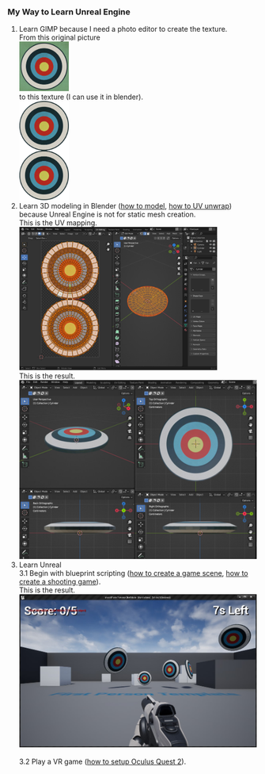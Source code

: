 ### My Way to Learn Unreal Engine
1. Learn GIMP because I need a photo editor to create the texture. <br/>
From this original picture<br/>
<img src="misc/vintage-target-eric-fan.jpg" style="width:100px;length:100px"></img> <br/>
to this texture (I can use it in blender). <br/>
<img src="misc/vintage-target-eric-fan.png" style="width:100px;length:200px"></img> <br/>
2. Learn 3D modeling in Blender ([how to model](https://www.youtube.com/watch?v=nIoXOplUvAw), [how to UV unwrap](https://www.youtube.com/watch?v=7a0cHFs7jkw)) because Unreal Engine is not for static mesh creation.<br/>
This is the UV mapping.<br/>
<img src="misc/uv_mapping.png" style="width:400px;length:300px"></img> <br/> 
This is the result.<br/>
<img src="misc/target.jpg" style="width:560px;length:420px"></img> <br/>  
3. Learn Unreal<br/>
3.1 Begin with blueprint scripting ([how to create a game scene](https://www.youtube.com/watch?v=gQmiqmxJMtA), [how to create a shooting game](https://www.youtube.com/watch?v=ITCWa3oLNAQ)).<br/> 
This is the result.<br/>
<img src="misc/shootTarget.jpg" style="width:600px;length:380px"></img> <br/>  
3.2 Play a VR game ([how to setup Oculus Quest 2](https://www.youtube.com/watch?v=Nqg3qlJdCCM)).
